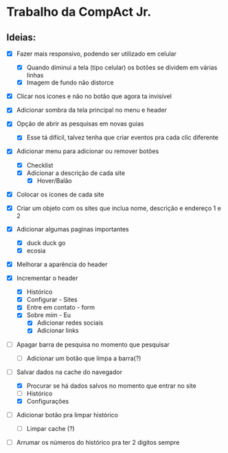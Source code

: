# Trabalho da CompAct Jr.

## Ideias:

- [X] Fazer mais responsivo, podendo ser utilizado em celular
    - [X] Quando diminui a tela (tipo celular) os botões se dividem em várias linhas
    - [X] Imagem de fundo não distorce

- [X] Clicar nos icones e não no botão que agora ta invisível

- [X] Adicionar sombra da tela principal no menu e header

- [X] Opção de abrir as pesquisas em novas guias
    - [X] Esse tá difícil, talvez tenha que criar eventos pra cada clic diferente

- [X] Adicionar menu para adicionar ou remover botões
    - [X] Checklist
    - [X] Adicionar a descrição de cada site
        - [X] Hover/Balão

- [x] Colocar os ícones de cada site

- [x] Criar um objeto com os sites que inclua nome, descrição e endereço 1 e 2

- [X] Adicionar algumas paginas importantes
    - [X] duck duck go
    - [X] ecosia

- [X] Melhorar a aparência do header

- [X] Incrementar o header
    - [X] Histórico
    - [X] Configurar - Sites
    - [X] Entre em contato - form
    - [X] Sobre mim - Eu
        - [X] Adicionar redes sociais
        - [X] Adicionar links

- [ ] Apagar barra de pesquisa no momento que pesquisar
    - [ ] Adicionar um botão que limpa a barra(?)

- [ ] Salvar dados na cache do navegador
    - [X] Procurar se há dados salvos no momento que entrar no site
    - [ ] Histórico
    - [X] Configurações

- [ ] Adicionar botão pra limpar histórico
    - [ ] Limpar cache (?)

- [ ] Arrumar os números do histórico pra ter 2 digitos sempre <!--("0" + myNumber).slice(-2)--> 